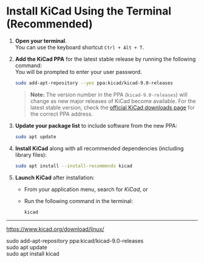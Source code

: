 # Install KiCad Using the Terminal (Recommended)

1. **Open your terminal**.  
   You can use the keyboard shortcut `Ctrl + Alt + T`.

2. **Add the KiCad PPA** for the latest stable release by running the following command:  
   You will be prompted to enter your user password.

   ```sh
   sudo add-apt-repository --yes ppa:kicad/kicad-9.0-releases
   ```

   > **Note:** The version number in the PPA (`kicad-9.0-releases`) will change as new major releases of KiCad become available. For the latest stable version, check the [official KiCad downloads page](https://www.kicad.org/download/) for the correct PPA address.

3. **Update your package list** to include software from the new PPA:

   ```sh
   sudo apt update
   ```

4. **Install KiCad** along with all recommended dependencies (including library files):

   ```sh
   sudo apt install --install-recommends kicad
   ```

5. **Launch KiCad** after installation:  
   - From your application menu, search for *KiCad*, or  
   - Run the following command in the terminal:

     ```sh
     kicad
     ```

---
https://www.kicad.org/download/linux/  

sudo add-apt-repository ppa:kicad/kicad-9.0-releases  
sudo apt update  
sudo apt install kicad  
